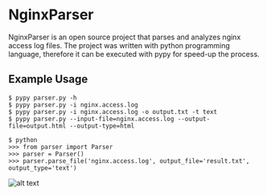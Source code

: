 # NginxParser
NginxParser is an open source project that parses and analyzes nginx access log files. The project was written with python programming language, therefore it can be executed with pypy for speed-up the process.

## Example Usage

    $ pypy parser.py -h
    $ pypy parser.py -i nginx.access.log
    $ pypy parser.py -i nginx.access.log -o output.txt -t text
    $ pypy parser.py --input-file=nginx.access.log --output-file=output.html --output-type=html

    $ python
    >>> from parser import Parser
    >>> parser = Parser()
    >>> parser.parse_file('nginx.access.log', output_file='result.txt', output_type='text')


![alt text](http://i.imgur.com/pabGAbs.png)
